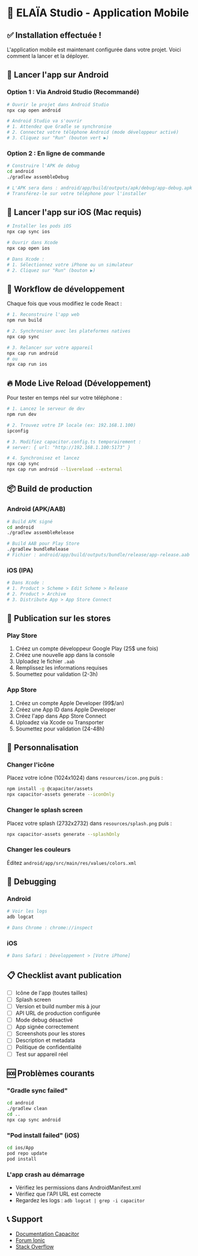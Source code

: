 # 📱 ELAÏA Studio - Application Mobile

## ✅ Installation effectuée !

L'application mobile est maintenant configurée dans votre projet. Voici comment la lancer et la déployer.

## 🚀 Lancer l'app sur Android

### Option 1 : Via Android Studio (Recommandé)
```bash
# Ouvrir le projet dans Android Studio
npx cap open android

# Android Studio va s'ouvrir
# 1. Attendez que Gradle se synchronise
# 2. Connectez votre téléphone Android (mode développeur activé)
# 3. Cliquez sur "Run" (bouton vert ▶️)
```

### Option 2 : En ligne de commande
```bash
# Construire l'APK de debug
cd android
./gradlew assembleDebug

# L'APK sera dans : android/app/build/outputs/apk/debug/app-debug.apk
# Transférez-le sur votre téléphone pour l'installer
```

## 📲 Lancer l'app sur iOS (Mac requis)

```bash
# Installer les pods iOS
npx cap sync ios

# Ouvrir dans Xcode
npx cap open ios

# Dans Xcode :
# 1. Sélectionnez votre iPhone ou un simulateur
# 2. Cliquez sur "Run" (bouton ▶️)
```

## 🔄 Workflow de développement

Chaque fois que vous modifiez le code React :

```bash
# 1. Reconstruire l'app web
npm run build

# 2. Synchroniser avec les plateformes natives
npx cap sync

# 3. Relancer sur votre appareil
npx cap run android
# ou
npx cap run ios
```

## 🔥 Mode Live Reload (Développement)

Pour tester en temps réel sur votre téléphone :

```bash
# 1. Lancez le serveur de dev
npm run dev

# 2. Trouvez votre IP locale (ex: 192.168.1.100)
ipconfig

# 3. Modifiez capacitor.config.ts temporairement :
# server: { url: "http://192.168.1.100:5173" }

# 4. Synchronisez et lancez
npx cap sync
npx cap run android --livereload --external
```

## 📦 Build de production

### Android (APK/AAB)
```bash
# Build APK signé
cd android
./gradlew assembleRelease

# Build AAB pour Play Store
./gradlew bundleRelease
# Fichier : android/app/build/outputs/bundle/release/app-release.aab
```

### iOS (IPA)
```bash
# Dans Xcode :
# 1. Product > Scheme > Edit Scheme > Release
# 2. Product > Archive
# 3. Distribute App > App Store Connect
```

## 🏪 Publication sur les stores

### Play Store
1. Créez un compte développeur Google Play (25$ une fois)
2. Créez une nouvelle app dans la console
3. Uploadez le fichier `.aab`
4. Remplissez les informations requises
5. Soumettez pour validation (2-3h)

### App Store
1. Créez un compte Apple Developer (99$/an)
2. Créez une App ID dans Apple Developer
3. Créez l'app dans App Store Connect
4. Uploadez via Xcode ou Transporter
5. Soumettez pour validation (24-48h)

## 🎨 Personnalisation

### Changer l'icône
Placez votre icône (1024x1024) dans `resources/icon.png` puis :
```bash
npm install -g @capacitor/assets
npx capacitor-assets generate --iconOnly
```

### Changer le splash screen
Placez votre splash (2732x2732) dans `resources/splash.png` puis :
```bash
npx capacitor-assets generate --splashOnly
```

### Changer les couleurs
Éditez `android/app/src/main/res/values/colors.xml`

## 🐛 Debugging

### Android
```bash
# Voir les logs
adb logcat

# Dans Chrome : chrome://inspect
```

### iOS
```bash
# Dans Safari : Développement > [Votre iPhone]
```

## 📋 Checklist avant publication

- [ ] Icône de l'app (toutes tailles)
- [ ] Splash screen
- [ ] Version et build number mis à jour
- [ ] API URL de production configurée
- [ ] Mode debug désactivé
- [ ] App signée correctement
- [ ] Screenshots pour les stores
- [ ] Description et metadata
- [ ] Politique de confidentialité
- [ ] Test sur appareil réel

## 🆘 Problèmes courants

### "Gradle sync failed"
```bash
cd android
./gradlew clean
cd ..
npx cap sync android
```

### "Pod install failed" (iOS)
```bash
cd ios/App
pod repo update
pod install
```

### L'app crash au démarrage
- Vérifiez les permissions dans AndroidManifest.xml
- Vérifiez que l'API URL est correcte
- Regardez les logs : `adb logcat | grep -i capacitor`

## 📞 Support

- [Documentation Capacitor](https://capacitorjs.com/docs)
- [Forum Ionic](https://forum.ionicframework.com)
- [Stack Overflow](https://stackoverflow.com/questions/tagged/capacitor)
